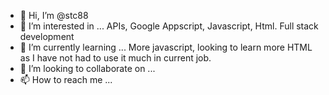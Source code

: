 - 👋 Hi, I’m @stc88
- 👀 I’m interested in ... APIs, Google Appscript, Javascript, Html. Full stack development
- 🌱 I’m currently learning ... More javascript, looking to learn more HTML as I have not had to use it much in current job. 
- 💞️ I’m looking to collaborate on ...
- 📫 How to reach me ...

<!---
stc88/stc88 is a ✨ special ✨ repository because its `README.md` (this file) appears on your GitHub profile.
You can click the Preview link to take a look at your changes.
--->
